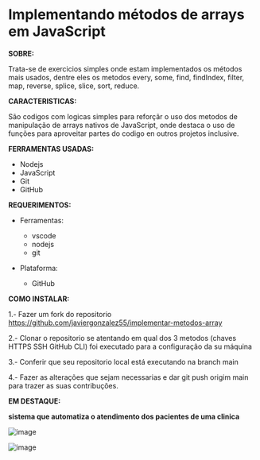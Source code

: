# Implementando métodos de arrays em JavaScript 

**SOBRE:**

Trata-se de exercicios simples onde estam implementados os métodos mais usados, dentre eles os metodos every, some, find, findIndex, filter, map, reverse, splice, slice, sort, reduce.

**CARACTERISTICAS:**

São codigos com logicas simples para reforçãr o uso dos metodos de manipulação de arrays nativos de JavaScript, onde destaca o uso de funções para aproveitar partes do codigo en outros projetos inclusive. 

**FERRAMENTAS USADAS:**

* Nodejs
* JavaScript
* Git
* GitHub 

**REQUERIMENTOS:**

* Ferramentas:
  * vscode
  * nodejs
  * git

* Plataforma:
  * GitHub 

**COMO INSTALAR:**

1.- Fazer um fork do repositorio <https://github.com/javiergonzalez55/implementar-metodos-array>

2.- Clonar o repositorio se atentando em qual dos 3 metodos (chaves HTTPS SSH GitHub CLI) foi executado 
    para a configuração da su máquina

3.- Conferir que seu repositorio local está executando na branch main 

4.- Fazer as alterações que sejam necessarias e dar git push origim main para trazer as suas contribuções.

**EM DESTAQUE:**

**sistema que automatiza o atendimento dos pacientes de uma clinica**

![image](https://github.com/javiergonzalez55/implementar-metodos-array/assets/134230318/b1336c90-a6e6-4f46-b0a8-3ba3a4327fab)

![image](https://github.com/javiergonzalez55/implementar-metodos-array/assets/134230318/00ae8a2f-ae69-4f1d-b176-46cb29442e07)





